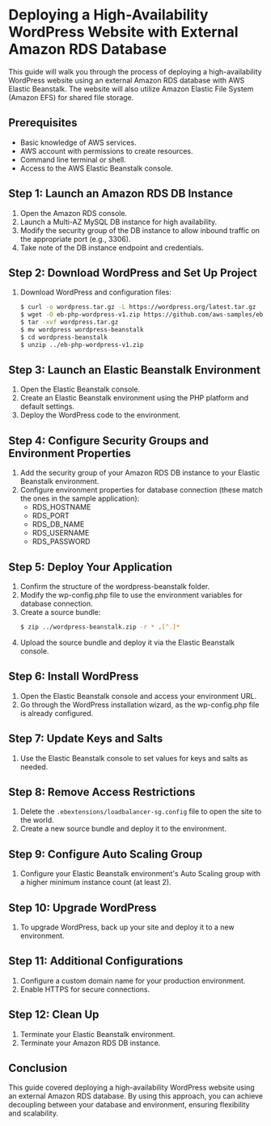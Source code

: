 # Deploying a High-Availability WordPress Website with External Amazon RDS Database

This guide will walk you through the process of deploying a high-availability WordPress website using an external Amazon RDS database with AWS Elastic Beanstalk. The website will also utilize Amazon Elastic File System (Amazon EFS) for shared file storage.

## Prerequisites

- Basic knowledge of AWS services.
- AWS account with permissions to create resources.
- Command line terminal or shell.
- Access to the AWS Elastic Beanstalk console.

## Step 1: Launch an Amazon RDS DB Instance

1. Open the Amazon RDS console.
2. Launch a Multi-AZ MySQL DB instance for high availability.
3. Modify the security group of the DB instance to allow inbound traffic on the appropriate port (e.g., 3306).
4. Take note of the DB instance endpoint and credentials.

## Step 2: Download WordPress and Set Up Project

1. Download WordPress and configuration files:
   ```sh
   $ curl -o wordpress.tar.gz -L https://wordpress.org/latest.tar.gz
   $ wget -O eb-php-wordpress-v1.zip https://github.com/aws-samples/eb-php-wordpress/releases/download/v1.1/eb-php-wordpress-v1.zip
   $ tar -xvf wordpress.tar.gz
   $ mv wordpress wordpress-beanstalk
   $ cd wordpress-beanstalk
   $ unzip ../eb-php-wordpress-v1.zip
   ```

## Step 3: Launch an Elastic Beanstalk Environment

1. Open the Elastic Beanstalk console.
2. Create an Elastic Beanstalk environment using the PHP platform and default settings.
3. Deploy the WordPress code to the environment.

## Step 4: Configure Security Groups and Environment Properties

1. Add the security group of your Amazon RDS DB instance to your Elastic Beanstalk environment.
2. Configure environment properties for database connection (these match the ones in the sample application):
   - RDS_HOSTNAME
   - RDS_PORT
   - RDS_DB_NAME
   - RDS_USERNAME
   - RDS_PASSWORD

## Step 5: Deploy Your Application

1. Confirm the structure of the wordpress-beanstalk folder.
2. Modify the wp-config.php file to use the environment variables for database connection.
3. Create a source bundle:
   ```sh
   $ zip ../wordpress-beanstalk.zip -r * .[^.]*
   ```
4. Upload the source bundle and deploy it via the Elastic Beanstalk console.

## Step 6: Install WordPress

1. Open the Elastic Beanstalk console and access your environment URL.
2. Go through the WordPress installation wizard, as the wp-config.php file is already configured.

## Step 7: Update Keys and Salts

1. Use the Elastic Beanstalk console to set values for keys and salts as needed.

## Step 8: Remove Access Restrictions

1. Delete the `.ebextensions/loadbalancer-sg.config` file to open the site to the world.
2. Create a new source bundle and deploy it to the environment.

## Step 9: Configure Auto Scaling Group

1. Configure your Elastic Beanstalk environment's Auto Scaling group with a higher minimum instance count (at least 2).

## Step 10: Upgrade WordPress

1. To upgrade WordPress, back up your site and deploy it to a new environment.

## Step 11: Additional Configurations

1. Configure a custom domain name for your production environment.
2. Enable HTTPS for secure connections.

## Step 12: Clean Up

1. Terminate your Elastic Beanstalk environment.
2. Terminate your Amazon RDS DB instance.

## Conclusion

This guide covered deploying a high-availability WordPress website using an external Amazon RDS database. By using this approach, you can achieve decoupling between your database and environment, ensuring flexibility and scalability.
